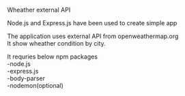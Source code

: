 Wheather external API

Node.js and Express.js have been used to create simple app<br>

The application uses external API from openweathermap.org<br>
It show wheather condition by city.

It requries below npm packages <br>
-node.js<br>
-express.js<br>
-body-parser<br>
-nodemon(optional)

